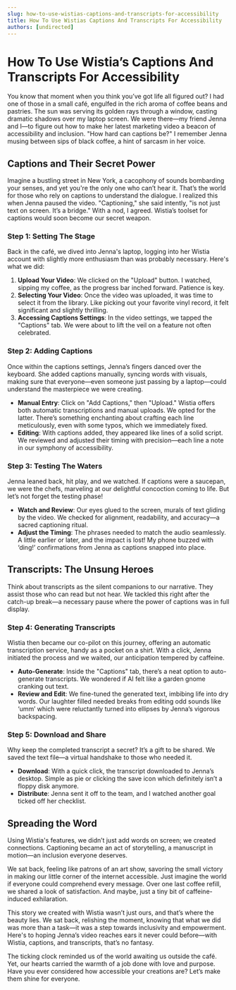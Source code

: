 ```yaml
---
slug: how-to-use-wistias-captions-and-transcripts-for-accessibility
title: How To Use Wistias Captions And Transcripts For Accessibility
authors: [undirected]
---
```



# How To Use Wistia’s Captions And Transcripts For Accessibility

You know that moment when you think you’ve got life all figured out? I had one of those in a small café, engulfed in the rich aroma of coffee beans and pastries. The sun was serving its golden rays through a window, casting dramatic shadows over my laptop screen. We were there—my friend Jenna and I—to figure out how to make her latest marketing video a beacon of accessibility and inclusion. "How hard can captions be?" I remember Jenna musing between sips of black coffee, a hint of sarcasm in her voice. 

## Captions and Their Secret Power

Imagine a bustling street in New York, a cacophony of sounds bombarding your senses, and yet you're the only one who can’t hear it. That’s the world for those who rely on captions to understand the dialogue. I realized this when Jenna paused the video. "Captioning," she said intently, "is not just text on screen. It’s a bridge." With a nod, I agreed. Wistia’s toolset for captions would soon become our secret weapon.

### Step 1: Setting The Stage

Back in the café, we dived into Jenna's laptop, logging into her Wistia account with slightly more enthusiasm than was probably necessary. Here's what we did:

1. **Upload Your Video**: We clicked on the "Upload" button. I watched, sipping my coffee, as the progress bar inched forward. Patience is key.
2. **Selecting Your Video**: Once the video was uploaded, it was time to select it from the library. Like picking out your favorite vinyl record, it felt significant and slightly thrilling.
3. **Accessing Captions Settings**: In the video settings, we tapped the "Captions" tab. We were about to lift the veil on a feature not often celebrated.
  
### Step 2: Adding Captions

Once within the captions settings, Jenna’s fingers danced over the keyboard. She added captions manually, syncing words with visuals, making sure that everyone—even someone just passing by a laptop—could understand the masterpiece we were creating.

- **Manual Entry**: Click on "Add Captions," then "Upload." Wistia offers both automatic transcriptions and manual uploads. We opted for the latter. There’s something enchanting about crafting each line meticulously, even with some typos, which we immediately fixed.
- **Editing**: With captions added, they appeared like lines of a solid script. We reviewed and adjusted their timing with precision—each line a note in our symphony of accessibility. 

### Step 3: Testing The Waters

Jenna leaned back, hit play, and we watched. If captions were a saucepan, we were the chefs, marveling at our delightful concoction coming to life. But let’s not forget the testing phase! 

- **Watch and Review**: Our eyes glued to the screen, murals of text gliding by the video. We checked for alignment, readability, and accuracy—a sacred captioning ritual.
- **Adjust the Timing**: The phrases needed to match the audio seamlessly. A little earlier or later, and the impact is lost! My phone buzzed with ‘ding!’ confirmations from Jenna as captions snapped into place.

## Transcripts: The Unsung Heroes 

Think about transcripts as the silent companions to our narrative. They assist those who can read but not hear. We tackled this right after the catch-up break—a necessary pause where the power of captions was in full display.

### Step 4: Generating Transcripts

Wistia then became our co-pilot on this journey, offering an automatic transcription service, handy as a pocket on a shirt. With a click, Jenna initiated the process and we waited, our anticipation tempered by caffeine.

- **Auto-Generate**: Inside the "Captions" tab, there’s a neat option to auto-generate transcripts. We wondered if AI felt like a garden gnome cranking out text.
- **Review and Edit**: We fine-tuned the generated text, imbibing life into dry words. Our laughter filled needed breaks from editing odd sounds like ‘umm’ which were reluctantly turned into ellipses by Jenna’s vigorous backspacing.

### Step 5: Download and Share

Why keep the completed transcript a secret? It’s a gift to be shared. We saved the text file—a virtual handshake to those who needed it. 

- **Download**: With a quick click, the transcript downloaded to Jenna’s desktop. Simple as pie or clicking the save icon which definitely isn’t a floppy disk anymore.
- **Distribute**: Jenna sent it off to the team, and I watched another goal ticked off her checklist. 

## Spreading the Word

Using Wistia's features, we didn’t just add words on screen; we created connections. Captioning became an act of storytelling, a manuscript in motion—an inclusion everyone deserves.

We sat back, feeling like patrons of an art show, savoring the small victory in making our little corner of the internet accessible. Just imagine the world if everyone could comprehend every message. Over one last coffee refill, we shared a look of satisfaction. And maybe, just a tiny bit of caffeine-induced exhilaration.

This story we created with Wistia wasn’t just ours, and that’s where the beauty lies. We sat back, relishing the moment, knowing that what we did was more than a task—it was a step towards inclusivity and empowerment. Here's to hoping Jenna’s video reaches ears it never could before—with Wistia, captions, and transcripts, that’s no fantasy. 

The ticking clock reminded us of the world awaiting us outside the café. Yet, our hearts carried the warmth of a job done with love and purpose. Have you ever considered how accessible your creations are? Let’s make them shine for everyone.